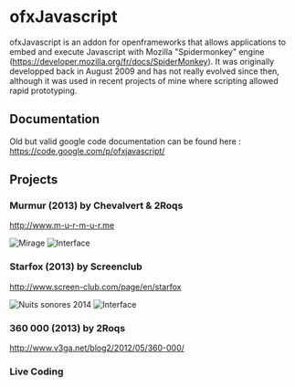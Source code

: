 ofxJavascript
======
ofxJavascript is an addon for openframeworks that allows applications to embed and execute Javascript with Mozilla "Spidermonkey" engine (https://developer.mozilla.org/fr/docs/SpiderMonkey).
It was originally developped back in August 2009 and has not really evolved since then, although it was used in recent projects of mine where scripting allowed rapid prototyping.

## Documentation
Old but valid google code documentation can be found here : https://code.google.com/p/ofxjavascript/

## Projects
### Murmur (2013) by Chevalvert & 2Roqs
http://www.m-u-r-m-u-r.me

![Mirage](http://v3ga.github.io/Images/ofxJavascript/2014_Murmur_Mirage_Lyon_01.jpg)
![Interface](http://v3ga.github.io/Images/ofxJavascript/2013_Murmur_interface.png)

### Starfox (2013) by Screenclub
http://www.screen-club.com/page/en/starfox

![Nuits sonores 2014](http://v3ga.github.io/Images/ofxJavascript/2013_Starfox_ScreenClub_live.jpeg)
![Interface](http://v3ga.github.io/Images/ofxJavascript/2013_Starfox_ScreenClub_interface.png)

### 360 000 (2013) by 2Roqs
http://www.v3ga.net/blog2/2012/05/360-000/

### Live Coding